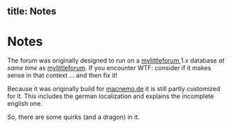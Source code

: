 title: Notes
---

# Notes

The forum was originally designed to run on a [mylittleforum ][mlf] 1.x database *at same time* as [mylittleforum][mlf]. If you encounter WTF: consider if it makes sense in that context … and then fix it!

Because it was originally build for [macnemo.de][macnemo] it is still partly customized for it. This  includes the german localization and explains the incomplete english one.

So, there are some quirks (and a dragon) in it.

[mlf]: http://mylittleforum.net/
[macnemo]: http://macnemo.de/
